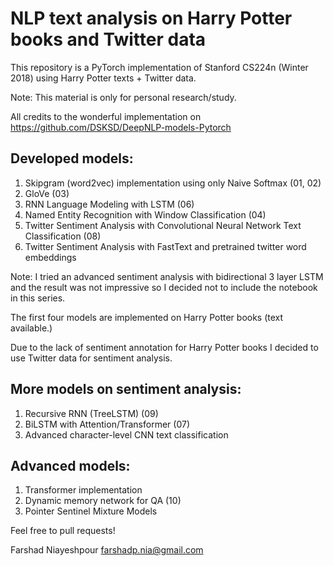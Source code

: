 # NLP text analysis on Harry Potter books and Twitter data
This repository is a PyTorch implementation of Stanford CS224n (Winter 2018) using Harry Potter texts + Twitter data. 

Note: This material is only for personal research/study.

All credits to the wonderful implementation on https://github.com/DSKSD/DeepNLP-models-Pytorch

## Developed models:
1. Skipgram (word2vec) implementation using only Naive Softmax (01, 02)
2. GloVe (03)
3. RNN Language Modeling with LSTM (06)
4. Named Entity Recognition with Window Classification (04)
5. Twitter Sentiment Analysis with Convolutional Neural Network Text Classification (08)
6. Twitter Sentiment Analysis with FastText and pretrained twitter word embeddings

Note: I tried an advanced sentiment analysis with bidirectional 3 layer LSTM and the result was not impressive so I decided not to include the notebook in this series. 

The first four models are implemented on Harry Potter books (text available.) 

Due to the lack of sentiment annotation for Harry Potter books I decided to use Twitter data for sentiment analysis. 

## More models on sentiment analysis:
1. Recursive RNN (TreeLSTM) (09)
2. BiLSTM with Attention/Transformer (07)
3. Advanced character-level CNN text classification

## Advanced models:
1. Transformer implementation
2. Dynamic memory network for QA (10)
3. Pointer Sentinel Mixture Models

Feel free to pull requests!

Farshad Niayeshpour
farshadp.nia@gmail.com
